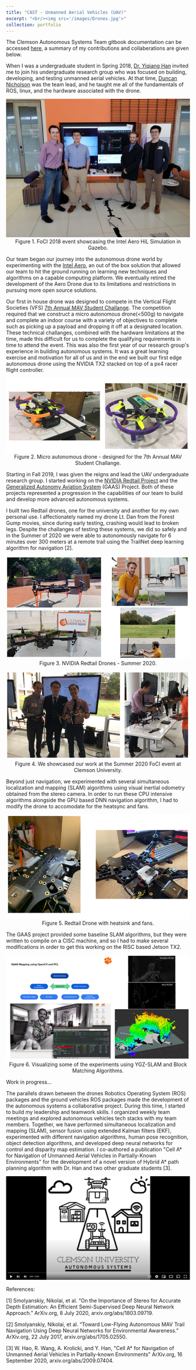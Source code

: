 ```yaml
---
title: "CAST - Unmanned Aerial Vehicles (UAV)"
excerpt: "<br/><img src='/images/Drones.jpg'>"
collection: portfolio
---
```


The Clemson Autonomous Systems Team gitbook documentation can be accessed [here](https://clemson-autonomous-systems.gitbook.io/clemson-university-autonomous-systems/development-projects), a summary of my contributions and collaberations are given below. 

When I was a undergraduate student in Spring 2018, [Dr. Yiqiang Han](https://www.clemson.edu/cecas/departments/me/people/faculty/han.html) invited me to join his undergraduate research group who was focused on building, developing, and testing unmanned aerial vehicles. At that time, [Duncan Nicholson](https://www.linkedin.com/in/duncanicholson/) was the team lead, and he taught me all of the fundamentals of ROS, linux, and the hardware associated with the drone. 

<p align="center">
<img src='/images/foci2018.JPG'>
<br>
Figure 1. FoCI 2018 event showcasing the Intel Aero HiL Simulation in Gazebo. 
</p>

Our team began our journey into the autonomous drone world by experimenting with the [Intel Aero](https://docs.px4.io/main/en/complete_vehicles/intel_aero.html), an out of the box solution that allowed our team to hit the ground running on learning new techniques and algorithms on a capable computing platform. We eventually retired the development of the Aero Drone due to its limitations and restrictions in pursuing more open source solutions.

Our first in house drone was designed to compete in the Vertical Flight Societies (VFS) [7th Annual MAV Student Challange](https://vtol.org/education/micro-air-vehicle-student-challenge/micro-air-vehicle-student-challenge-2019). The competition required that we construct a micro autonomous drone(<500g) to navigate and complete an indoor course with a variety of objectives to complete such as picking up a payload and dropping it off at a designated location. These technical challanges, combined with the hardware limitations at the time, made this difficult for us to complete the qualifying requirements in time to attend the event. This was also the first year of our research group's experience in building autonomous systems. It was a great learning exercise and motivation for all of us and in the end we built our first edge autonomous drone using the NVIDIA TX2 stacked on top of a px4 racer flight controller. 

<p align="center">
<img src='/images/muav.png'>
<br>
Figure 2. Micro autonomous drone - designed for the 7th Annual MAV Student Challange. 
</p>

Starting in Fall 2019, I was given the reigns and lead the UAV undergraduate research group. I started working on the [NVIDIA Redtail Project]() and the [Generalized Autonomy Aviation System](https://gaas.gitbook.io/guide/software-realization-build-your-own-autonomous-drone/gaas-zong-lan) (GAAS) Project. Both of these projects represented a progression in the capabilities of our team to build and develop more advanced autonomous systems. 

I built two Redtail drones, one for the university and another for my own personal use. I affectionately named my drone Lt. Dan from the Forest Gump movies, since during early testing, crashing would lead to broken legs. Despite the challanges of testing these systems, we did so safely and in the Summer of 2020 we were able to autonomously navigate for 6 minutes over 300 meters at a remote trail using the TrailNet deep learning algorithm for navigation [2]. 

<p align="center">
<img src='/images/redtail.jpg'>
<br>
Figure 3. NVIDIA Redtail Drones - Summer 2020. 
</p>

<p align="center">
<img src='/images/foci2020.png'>
<br>
Figure 4. We showcased our work at the Summer 2020 FoCI event at Clemson University.
</p>

Beyond just navigation, we experimented with several simultaneous localization and mapping (SLAM) algorithms using visual inertial odometry obtained from the stereo camera. In order to run these CPU intensive algorithms alongside the GPU based DNN navigation algorithm, I had to modify the drone to accomodate for the heatsync and fans. 

<p align="center">
<img src='/images/hotdrone.png'>
<br>
Figure 5. Redtail Drone with heatsink and fans.
</p>

The GAAS project provided some baseline SLAM algorithms, but they were written to compile on a CISC machine, and so I had to make several modifications in order to get this working on the RISC based Jetson TX2. 

<p align="center">
<img src='/images/slam.png'>
<br>
Figure 6. Visualizing some of the experiments using YGZ-SLAM and Block Matching Algorithms.
</p>

Work in progress...

The parallels drawn between the drones Robotics Operating System (ROS) packages and the ground vehicles ROS packages made the development of the autonomous systems a collaborative project. During this time, I started to build my leadership and teamwork skills. I organized weekly team meetings and explored autonomous vehicles tech stacks with my team members. Together, we have performed simultaneous localization and mapping (SLAM), sensor fusion using extended Kalman filters (EKF), experimented with different navigation algorithms, human pose recognition, object detection algorithms, and developed deep neural networks for control and disparity map estimation. I  co-authored a publication "Cell A* for Navigation of Unmanned Aerial Vehicles in Partially-Known Environments" for the development of a novel version of Hybrid A* path planning algorithm with Dr. Han and two other graduate students [3].

[<img src='/images/ci_vid.png'>](https://www.youtube.com/watch?v=ADZdTsXEJ1I)

References:

[1] Smolyanskiy, Nikolai, et al. “On the Importance of Stereo for Accurate Depth Estimation: An Efficient Semi-Supervised Deep Neural Network Approach.” ArXiv.org, 8 July 2020, arxiv.org/abs/1803.09719.

[2] Smolyanskiy, Nikolai, et al. “Toward Low-Flying Autonomous MAV Trail Navigation Using Deep Neural Networks for Environmental Awareness.” ArXiv.org, 22 July 2017, arxiv.org/abs/1705.02550.

[3] W. Hao, R. Wang, A. Krolicki, and Y. Han, "Cell A* for Navigation of Unmanned Aerial Vehicles in Partially-known Environments" ArXiv.org, 16 September 2020, arxiv.org/abs/2009.07404.

